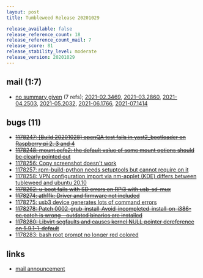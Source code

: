 ```yaml
---
layout: post
title: Tumbleweed Release 20201029

release_available: false
release_reference_count: 18
release_reference_count_mail: 7
release_score: 81
release_stability_level: moderate
release_version: 20201029
---
```


## mail (1:7)

- [no summary given](https://lists.opensuse.org/archives/list/factory@lists.opensuse.org/thread/5MGBHTDJHWQM3EHO6YRDMUJSJA2TDD2C) (7 refs); [2021-02.3469](https://lists.opensuse.org/archives/list/factory@lists.opensuse.org/thread/5MGBHTDJHWQM3EHO6YRDMUJSJA2TDD2C), [2021-03.2860](https://lists.opensuse.org/archives/list/factory@lists.opensuse.org/thread/5MGBHTDJHWQM3EHO6YRDMUJSJA2TDD2C), [2021-04.2503](https://lists.opensuse.org/archives/list/factory@lists.opensuse.org/thread/5MGBHTDJHWQM3EHO6YRDMUJSJA2TDD2C), [2021-05.2032](https://lists.opensuse.org/archives/list/factory@lists.opensuse.org/thread/5MGBHTDJHWQM3EHO6YRDMUJSJA2TDD2C), [2021-06.1766](https://lists.opensuse.org/archives/list/factory@lists.opensuse.org/thread/5MGBHTDJHWQM3EHO6YRDMUJSJA2TDD2C), [2021-07.1414](https://lists.opensuse.org/archives/list/factory@lists.opensuse.org/thread/5MGBHTDJHWQM3EHO6YRDMUJSJA2TDD2C)

## bugs (11)

<!--more-->

- ~~[1178247: \[Build 20201028\] openQA test fails in yast2_bootloader on Raspberry pi 2, 3 and 4](https://bugzilla.opensuse.org/show_bug.cgi?id=1178247)~~
- ~~[1178248: mount.ocfs2: the default value of some mount options should be clearly pointed out](https://bugzilla.opensuse.org/show_bug.cgi?id=1178248)~~
- [1178256: Copy screenshot doesn't work](https://bugzilla.opensuse.org/show_bug.cgi?id=1178256)
- [1178257: rpm-build-python needs setuptools but cannot require on it](https://bugzilla.opensuse.org/show_bug.cgi?id=1178257)
- [1178258: VPN configuration import via nm-applet (KDE) differs between tubleweed and ubuntu 20.10](https://bugzilla.opensuse.org/show_bug.cgi?id=1178258)
- ~~[1178262: u-boot fails with SD errors on RPi3 with usb-sd-mux](https://bugzilla.opensuse.org/show_bug.cgi?id=1178262)~~
- ~~[1178274: ath11k: Driver and firmware not included](https://bugzilla.opensuse.org/show_bug.cgi?id=1178274)~~
- [1178275: usb3 device generates lots of command errors](https://bugzilla.opensuse.org/show_bug.cgi?id=1178275)
- ~~[1178278: Patch 0002-grub-install-Avoid-incompleted-install-on-i386-pc.patch is wrong - outdated binaries are installed](https://bugzilla.opensuse.org/show_bug.cgi?id=1178278)~~
- ~~[1178280: Libvirt segfaults and causes kernel NULL pointer dereference on 5.9.1-1-default](https://bugzilla.opensuse.org/show_bug.cgi?id=1178280)~~
- [1178283: bash root prompt no longer red colored](https://bugzilla.opensuse.org/show_bug.cgi?id=1178283)



## links

- [mail announcement](https://lists.opensuse.org/archives/list/factory@lists.opensuse.org/thread/5MGBHTDJHWQM3EHO6YRDMUJSJA2TDD2C)
